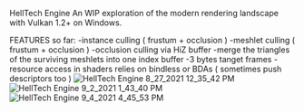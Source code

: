 HellTech Engine
An WIP exploration of the modern rendering landscape with Vulkan 1.2+ on Windows.

FEATURES so far:
-instance culling ( frustum + occlusion )
-meshlet culling ( frustum + occlusion )
-occlusion culling via HiZ buffer
-merge the triangles of the surviving meshlets into one index buffer
-3 bytes tanget frames
-resource access in shaders relies on bindless or BDAs ( sometimes push descriptors too )
![HellTech Engine 8_27_2021 12_35_42 PM](https://user-images.githubusercontent.com/32171756/135079403-c1c025b4-bb22-4181-a33a-0a49b469a5e6.png)
![HellTech Engine 9_2_2021 1_43_40 PM](https://user-images.githubusercontent.com/32171756/135079505-5b91c42c-8445-46d4-b7e2-c3f41124a4a9.png)
![HellTech Engine 9_4_2021 4_45_53 PM](https://user-images.githubusercontent.com/32171756/135079409-8af780b4-2742-4913-8831-2943a50b0668.png)
